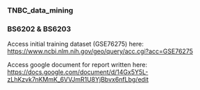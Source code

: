 ### TNBC_data_mining ###
### BS6202 & BS6203 ###


Access initial training dataset (GSE76275) here:
https://www.ncbi.nlm.nih.gov/geo/query/acc.cgi?acc=GSE76275


Access google document for report written here:
https://docs.google.com/document/d/14Gx5Y5L-zLhKzvk7nKMmK_6VVJmR1U8YjBbvx6nfLbg/edit











